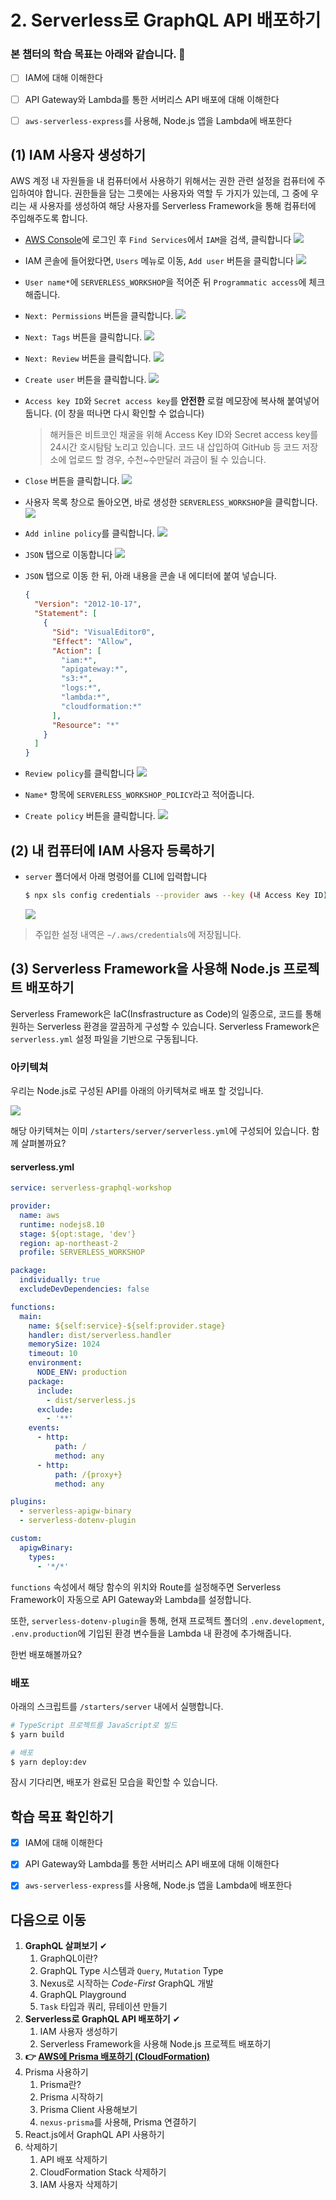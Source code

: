 # 2. Serverless로 GraphQL API 배포하기

### 본 챕터의 학습 목표는 아래와 같습니다. 👏
- [ ] IAM에 대해 이해한다
- [ ] API Gateway와 Lambda를 통한 서버리스 API 배포에 대해 이해한다
- [ ] `aws-serverless-express`를 사용해, Node.js 앱을 Lambda에 배포한다


## (1) IAM 사용자 생성하기
AWS 계정 내 자원들을 내 컴퓨터에서 사용하기 위해서는 권한 관련 설정을 컴퓨터에 주입하여야 합니다. 권한들을 담는 그릇에는 사용자와 역할 두 가지가 있는데, 그 중에 우리는 새 사용자를 생성하여 해당 사용자를 Serverless Framework을 통해 컴퓨터에 주입해주도록 합니다.

- [AWS Console](https://console.aws.amazon.com)에 로그인 후 `Find Services`에서 `IAM`을 검색, 클릭합니다
![](./images/screenshot-1.png)

- IAM 콘솔에 들어왔다면, `Users` 메뉴로 이동, `Add user` 버튼을 클릭합니다
![](./images/screenshot-2.png)

- `User name*`에 `SERVERLESS_WORKSHOP`을 적어준 뒤 `Programmatic access`에 체크해줍니다.
- `Next: Permissions` 버튼을 클릭합니다.
![](./images/screenshot-3.png)

- `Next: Tags` 버튼을 클릭합니다.
![](./images/screenshot-4.png)

- `Next: Review` 버튼을 클릭합니다.
![](./images/screenshot-5.png)

- `Create user` 버튼을 클릭합니다.
![](./images/screenshot-6.png)

- `Access key ID`와 `Secret access key`를 **안전한** 로컬 메모장에 복사해 붙여넣어 둡니다. (이 창을 떠나면 다시 확인할 수 없습니다)
  > 해커들은 비트코인 채굴을 위해 Access Key ID와 Secret access key를 24시간 호시탐탐 노리고 있습니다. 코드 내 삽입하여 GitHub 등 코드 저장소에 업로드 할 경우, 수천~수만달러 과금이 될 수 있습니다.
- `Close` 버튼을 클릭합니다.
  ![](./images/screenshot-7.png)

- 사용자 목록 창으로 돌아오면, 바로 생성한 `SERVERLESS_WORKSHOP`을 클릭합니다.
![](./images/screenshot-8.png)

- `Add inline policy`를 클릭합니다.
![](./images/screenshot-9.png)

- `JSON` 탭으로 이동합니다
![](./images/screenshot-10.png)

- `JSON` 탭으로 이동 한 뒤, 아래 내용을 콘솔 내 에디터에 붙여 넣습니다.

  ```json
  {
    "Version": "2012-10-17",
    "Statement": [
      {
        "Sid": "VisualEditor0",
        "Effect": "Allow",
        "Action": [
          "iam:*",
          "apigateway:*",
          "s3:*",
          "logs:*",
          "lambda:*",
          "cloudformation:*"
        ],
        "Resource": "*"
      }
    ]
  }
  ```

- `Review policy`를 클릭합니다
![](./images/screenshot-11.png)

- `Name*` 항목에 `SERVERLESS_WORKSHOP_POLICY`라고 적어줍니다.
- `Create policy` 버튼을 클릭합니다.
![](./images/screenshot-12.png)


## (2) 내 컴퓨터에 IAM 사용자 등록하기
- `server` 폴더에서 아래 명령어를 CLI에 입력합니다

  ```bash
  $ npx sls config credentials --provider aws --key (내 Access Key ID) --secret (내 Secret Access Key) --profile SERVERLESS_WORKSHOP -o
  ```
  ![](./images/screenshot-16.png)

> 주입한 설정 내역은 `~/.aws/credentials`에 저장됩니다.


## (3) Serverless Framework을 사용해 Node.js 프로젝트 배포하기
Serverless Framework은 IaC(Insfrastructure as Code)의 일종으로, 코드를 통해 원하는 Serverless 환경을 깔끔하게 구성할 수 있습니다. Serverless Framework은 `serverless.yml` 설정 파일을 기반으로 구동됩니다.

### 아키텍쳐

우리는 Node.js로 구성된 API를 아래의 아키텍쳐로 배포 할 것입니다.

![](./images/diagram-1.png)

해당 아키텍쳐는 이미 `/starters/server/serverless.yml`에 구성되어 있습니다. 함께 살펴볼까요?

#### serverless.yml
```yaml
service: serverless-graphql-workshop

provider:
  name: aws
  runtime: nodejs8.10
  stage: ${opt:stage, 'dev'}
  region: ap-northeast-2
  profile: SERVERLESS_WORKSHOP

package:
  individually: true
  excludeDevDependencies: false

functions:
  main:
    name: ${self:service}-${self:provider.stage}
    handler: dist/serverless.handler
    memorySize: 1024
    timeout: 10
    environment:
      NODE_ENV: production
    package:
      include:
        - dist/serverless.js
      exclude:
        - '**'
    events:
      - http:
          path: /
          method: any
      - http:
          path: /{proxy+}
          method: any

plugins:
  - serverless-apigw-binary
  - serverless-dotenv-plugin

custom:
  apigwBinary:
    types:
      - '*/*'
```

`functions` 속성에서 해당 함수의 위치와 Route를 설정해주면 Serverless Framework이 자동으로 API Gateway와 Lambda를 설정합니다.

또한, `serverless-dotenv-plugin`을 통해, 현재 프로젝트 폴더의 `.env.development`, `.env.production`에 기입된 환경 변수들을 Lambda 내 환경에 추가해줍니다.

한번 배포해볼까요?

### 배포
아래의 스크립트를 `/starters/server` 내에서 실행합니다.

```bash
# TypeScript 프로젝트를 JavaScript로 빌드
$ yarn build

# 배포
$ yarn deploy:dev
```

잠시 기다리면, 배포가 완료된 모습을 확인할 수 있습니다.


## 학습 목표 확인하기
- [x] IAM에 대해 이해한다
- [x] API Gateway와 Lambda를 통한 서버리스 API 배포에 대해 이해한다
- [x] `aws-serverless-express`를 사용해, Node.js 앱을 Lambda에 배포한다


## 다음으로 이동
1. **GraphQL 살펴보기** ✔
    1. GraphQL이란?
    2. GraphQL Type 시스템과 `Query`, `Mutation` Type
    3. Nexus로 시작하는 *Code-First* GraphQL 개발
    4. GraphQL Playground
    5. `Task` 타입과 쿼리, 뮤테이션 만들기
2. **Serverless로 GraphQL API 배포하기** ✔
    1. IAM 사용자 생성하기
    2. Serverless Framework을 사용해 Node.js 프로젝트 배포하기
3. **👉 [AWS에 Prisma 배포하기 (CloudFormation)](/documents/3-prisma-on-aws/README.md)**
4. Prisma 사용하기
    1. Prisma란?
    2. Prisma 시작하기
    3. Prisma Client 사용해보기
    4. `nexus-prisma`를 사용해, Prisma 연결하기
5. React.js에서 GraphQL API 사용하기
6. 삭제하기
    1. API 배포 삭제하기
    2. CloudFormation Stack 삭제하기
    3. IAM 사용자 삭제하기

